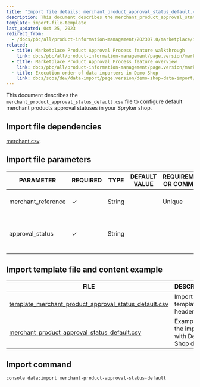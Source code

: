 ```yaml
---
title: "Import file details: merchant_product_approval_status_default.csv"
description: This document describes the merchant_product_approval_status_default.csv file to configure default merchant products approval statuses in your Spryker shop.
template: import-file-template
last_updated: Oct 25, 2023
redirect_from:
  - /docs/pbc/all/product-information-management/202307.0/marketplace/import-and-export-data/file-details-merchant-product-approval-status-default.csv.html
related:
  - title: Marketplace Product Approval Process feature walkthrough
    link: docs/pbc/all/product-information-management/page.version/marketplace/marketplace-product-approval-process-feature-overview.html
  - title: Marketplace Product Approval Process feature overview
    link: docs/pbc/all/product-information-management/page.version/marketplace/marketplace-product-approval-process-feature-overview.html
  - title: Execution order of data importers in Demo Shop
    link: docs/scos/dev/data-import/page.version/demo-shop-data-import/execution-order-of-data-importers-in-demo-shop.html
---
```


This document describes the `merchant_product_approval_status_default.csv` file to configure default merchant products approval statuses in your Spryker shop.

## Import file dependencies

[merchant.csv](/docs/pbc/all/merchant-management/{{site.version}}/marketplace/import-and-export-data/import-file-details-merchant.csv.html).


## Import file parameters

| PARAMETER      | REQUIRED | TYPE | DEFAULT VALUE | REQUIREMENTS OR COMMENTS  | DESCRIPTION                               |
| ------------- | ---------- | ------ | ----------- | ------------------- | ------------------------------------ |
| merchant_reference | &check;             | String   |                   | Unique                        | Identifier of the merchant in the system.     |
| approval_status               | &check;             | String     |                   |  | Default approval status for the merchant products.               |


## Import template file and content example

| FILE     | DESCRIPTION    |
| -------------------------- | -------------------------- |
| [template_merchant_product_approval_status_default.csv](https://spryker.s3.eu-central-1.amazonaws.com/docs/Developer+Guide/Back-End/Data+Manipulation/Data+Ingestion/Data+Import/Data+Import+Categories/Marketplace+setup/template_merchant_product_approval_status_default.csv) | Import file template with headers only.         |
| [merchant_product_approval_status_default.csv](https://spryker.s3.eu-central-1.amazonaws.com/docs/Developer+Guide/Back-End/Data+Manipulation/Data+Ingestion/Data+Import/Data+Import+Categories/Marketplace+setup/merchant_product_approval_status_default.csv) | Example of the import file with Demo Shop data. |

## Import command

```bash
console data:import merchant-product-approval-status-default
```
